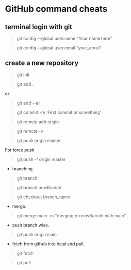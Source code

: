 # GitHub command cheats

## terminal login with git
> git config --global user.name "Your name here"

> git config --global user.email "your_email"



## create a new repository

> git init

> git add .

or:

> git add --all

> git commit -m 'First commit or something'

> git remote add origin <paste here created github repository link>
  
> git remote -v

> git push origin master
  
For force push
  
> git push -f origin master


- branching. 
  
> git branch
 
> git branch newBranch

> git checkout branch_name

  
  
- merge. 
> git merge main -m "merging on newBarnch with main"


- push branch wise. 

> git push origin main

- fetch from github into local and pull.
  
> git fetch 
  
> git pull

